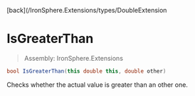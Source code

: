 ﻿

[back](/IronSphere.Extensions/types/DoubleExtension

# IsGreaterThan

> Assembly: IronSphere.Extensions

```csharp
bool IsGreaterThan(this double this, double other)
```

Checks whether the actual value is greater than an other one.

 